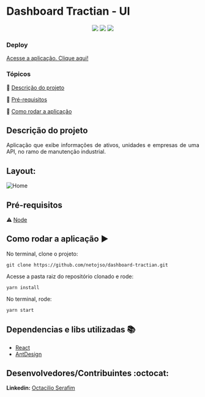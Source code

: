 <h1>Dashboard Tractian - UI</h1>

<p align="center">
  <img src="https://img.shields.io/static/v1?label=react&message=framework&color=blue&style=for-the-badge&logo=REACT"/>
   <img src="https://img.shields.io/static/v1?label=typescript&message=language&color=blue&style=for-the-badge&logo=TYPESCRIPT"/>
   <img src="http://img.shields.io/static/v1?label=STATUS&message=CONCLUIDO&color=GREEN&style=for-the-badge"/>
</p>

### Deploy

[Acesse a aplicação. Clique aqui!](https://bella-olonje.vercel.app/)

### Tópicos

:small_blue_diamond: [Descrição do projeto](#descrição-do-projeto)

:small_blue_diamond: [Pré-requisitos](#pré-requisitos)

:small_blue_diamond: [Como rodar a aplicação](#como-rodar-a-aplicação-arrow_forward)


## Descrição do projeto

<p align="justify">
  Aplicação que exibe informações de ativos, unidades e empresas de uma API, no ramo de manutenção industrial.
</p>


## Layout:

![Home](https://github.com/netojso/bella-olonje-food-ui/blob/main/src/assets/bella-olonje-food.gif)

## Pré-requisitos

:warning:  [ Node](https://nodejs.org/en/download/)


## Como rodar a aplicação :arrow_forward:

No terminal, clone o projeto:

```
git clone https://github.com/netojso/dashboard-tractian.git
```
Acesse a pasta raiz do repositório clonado e rode:

```
yarn install
```

No terminal, rode:

```
yarn start
```

## Dependencias e libs utilizadas :books:

- [React](https://pt-br.reactjs.org/docs/create-a-new-react-app.html)
- [AntDesign](https://ant.design/)

## Desenvolvedores/Contribuintes :octocat:

**Linkedin:** [Octacilio Serafim](https://www.linkedin.com/in/octacilio-serafim/)

